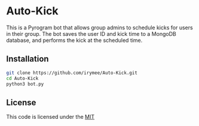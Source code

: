 # Auto-Kick
This is a Pyrogram bot that allows group admins to schedule kicks for users in their group. The bot saves the user ID and kick time to a MongoDB database, and performs the kick at the scheduled time.

## Installation
``` bash
git clone https://github.com/irymee/Auto-Kick.git
cd Auto-Kick
python3 bot.py
```

## License
This code is licensed under the [MIT](https://choosealicense.com/licenses/mit/)
